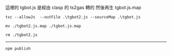 這裡的 tgbot.js 是經由 clasp 的 ts2gas 轉的
然後再生 tgbot.js.map

``` tsc --allowJs  --outFile .\tgbot2.js --sourceMap .\tgbot.js ```

``` mv ./tgbot2.js.map ./tgbot.js.map ```

``` rm ./tgbot2.js ```

----

``` npm publish ``` 
